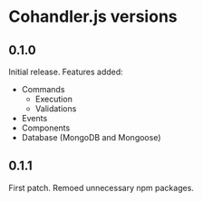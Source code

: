 # Cohandler.js versions

## 0.1.0
Initial release.
Features added:
- Commands
    - Execution
    - Validations
- Events
- Components
- Database (MongoDB and Mongoose)

## 0.1.1
First patch.
Remoed unnecessary npm packages.